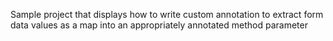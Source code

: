 Sample project that displays how to write custom annotation to extract form data values as a map into an appropriately annotated method parameter